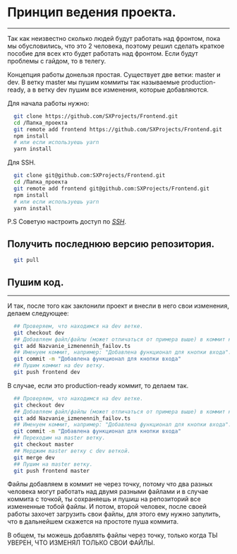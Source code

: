 # Принцип ведения проекта.

---

Так как неизвестно сколько людей будут работать над фронтом, пока мы обусловились, что это 2 человека, поэтому решил сделать краткое пособие для всех кто будет работать над фронтом. Если будут проблемы с гайдом, то в телегу.

Концепция работы донельзя простая. Существует две ветки: master и dev. В ветку master мы пушим коммиты так называемые production-ready, а в ветку dev пушим все изменения, которые добавляются.

Для начала работы нужно:

```bash
  git clone https://github.com/SXProjects/Frontend.git
  cd /Папка_проекта
  git remote add frontend https://github.com/SXProjects/Frontend.git
  npm install
  # или если используешь yarn
  yarn install
```

Для SSH.

```bash
  git clone git@github.com:SXProjects/Frontend.git
  cd /Папка_проекта
  git remote add frontend git@github.com:SXProjects/Frontend.git
  npm install
  # или если используешь yarn
  yarn install
```

P.S Cоветую настроить доступ по _[SSH](https://docs.github.com/en/authentication/connecting-to-github-with-ssh)_.

## Получить последнюю версию репозитория.

```bash
  git pull
```

## Пушим код.

---

И так, после того как заклонили проект и внесли в него свои изменения, делаем следующее:

```bash
  ## Проверяем, что находимся на dev ветке.
  git checkout dev
  ## Добавляем файл/файлы (может отличаться от примера выше) в коммит не через точку, дальше объясню почему.
  git add Nazvanie_izmenennih_failov.ts
  ## Именуем коммит, например: "Добавлена функционал для кнопки входа".
  git commit -m "Добавлена функционал для кнопки входа"
  ## Пушим коммит на dev ветку.
  git push frontend dev
```

В случае, если это production-ready коммит, то делаем так.

```bash
  ## Проверяем, что находимся на dev ветке.
  git checkout dev
  ## Добавляем файл/файлы (может отличаться от примера выше) в коммит не через точку, дальше объясню почему.
  git add Nazvanie_izmenennih_failov.ts
  ## Именуем коммит, например: "Добавлена функционал для кнопки входа".
  git commit -m "Добавлена функционал для кнопки входа"
  ## Переходим на master ветку.
  git checkout master
  ## Мерджим master ветку с dev веткой.
  git merge dev
  ## Пушим на master ветку.
  git push frontend master
```

Файлы добавляем в коммит не через точку, потому что два разных человека могут работать над двумя разными файлами и в случае коммита с точкой, ты сохраняешь и пушиш на репозиторий все измененные тобой файлы. И потом, второй человек, после своей работы захочет загрузить свои файлы, для этого ему нужно запулить, что в дальнейшем скажется на простоте пуша коммита.

В общем, ты можешь добавлять файлы через точку, только когда ТЫ УВЕРЕН, ЧТО ИЗМЕНЯЛ ТОЛЬКО СВОИ ФАЙЛЫ.

